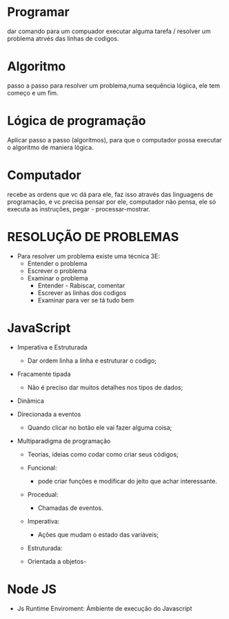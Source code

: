 # Programar
dar comando para um compuador executar alguma tarefa / resolver um problema atrvés das linhas de codigos.

# Algoritmo
passo a passo para resolver um problema,numa sequência lógiica, ele tem começo e um fim.

# Lógica de programação
Aplicar passo a passo (algoritmos),  para que o computador possa executar o algoritmo de maniera lógica.

# Computador 
recebe as ordens que vc dá para ele, faz isso através das linguagens de programação, e vc precisa pensar por ele, computador não pensa, ele só executa as instruções, pegar - processar-mostrar.

# RESOLUÇÃO DE PROBLEMAS
- Para resolver um problema existe uma técnica 3E:
    - Entender o problema
    - Escrever o problema
    - Examinar o problema
        - Entender - Rabiscar, comentar
        - Escrever as linhas dos codigos
        - Examinar para ver se tá tudo bem

# JavaScript
* Imperativa e Estruturada
    - Dar ordem linha a linha e estruturar o codigo;
* Fracamente tipada
    - Não é preciso dar muitos detalhes nos tipos de dados;
* Dinâmica
   
* Direcionada a eventos
    - Quando clicar no botão ele vai fazer alguma coisa;
* Multiparadigma de programação 
    - Teorias, ideias como codar como criar seus códigos;

    * Funcional:
        - pode criar funções e modificar do jeito que achar interessante.
    * Procedual:
        - Chamadas de eventos.
    * Imperativa:
        - Ações que mudam o estado das variáveis;
    * Estruturada:

    * Orientada a objetos- 

# Node JS
- Js Runtime Enviroment:
    Ámbiente de execução do Javascript
